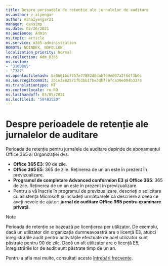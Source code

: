```yaml
---
title: Despre perioadele de retenție ale jurnalelor de auditare
ms.author: v-aiyengar
author: AshaIyengar21
manager: dansimp
ms.date: 02/26/2021
ms.audience: Admin
ms.topic: article
ms.service: o365-administration
ROBOTS: NOINDEX, NOFOLLOW
localization_priority: Normal
ms.collection: Adm_O365
ms.custom:
- "3100005"
- "7327"
ms.openlocfilehash: 5a8601bc7757e77882d8dab709e007a2f6df3b0c
ms.sourcegitcommit: 251e2e82571fb3bb1fbe3dbf7bfca30e004b3373
ms.translationtype: MT
ms.contentlocale: ro-RO
ms.lasthandoff: 03/05/2021
ms.locfileid: "50483520"
---
```

# <a name="about-audit-logs-retention-periods"></a>Despre perioadele de retenție ale jurnalelor de auditare

Perioada de retenție pentru jurnalele de auditare depinde de abonamentul Office 365 al Organizației dvs.

- **Office 365 E3**: 90 de zile.
- **Office 365 E5**: 365 de zile. Reținerea de un an este în prezent în previzualizare.
- **Programul de completare Advanced conformion E3 și Office 365**: 365 de zile. Reținerea de un an este în prezent în previzualizare.
- Pentru a vă înscrie în programul de previzualizare, descrieți o solicitare cu asistența Microsoft și includeți următoarele ca descriere a ceea ce aveți nevoie de ajutor: **jurnal de auditare Office 365 pentru examinare privată**.
> [!NOTE]
> Perioada de retenție se bazează pe licențierea per utilizator. De exemplu, dacă un utilizator din organizația dumneavoastră are o licență E3, atunci înregistrările audit pentru activitățile efectuate de acel utilizator sunt păstrate pentru 90 de zile. Dacă un alt utilizator are o licență E5, înregistrările lor de audit sunt păstrate timp de un an.

Pentru a afla mai multe, consultați aceste [întrebări frecvente](https://go.microsoft.com/fwlink/?linkid=2115336).